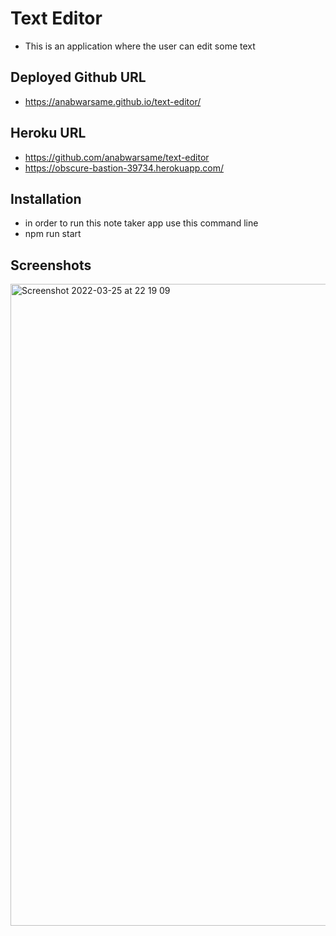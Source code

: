 # Text Editor

- This is an application where the user can edit some text

## Deployed Github URL

- https://anabwarsame.github.io/text-editor/

## Heroku URL

- https://github.com/anabwarsame/text-editor
- https://obscure-bastion-39734.herokuapp.com/

## Installation

- in order to run this note taker app use this command line
- npm run start

## Screenshots

<img width="1027" alt="Screenshot 2022-03-25 at 22 19 09" src="https://user-images.githubusercontent.com/91003882/160209635-68227dad-f8e4-4337-80a7-4bee0566a12d.png">
